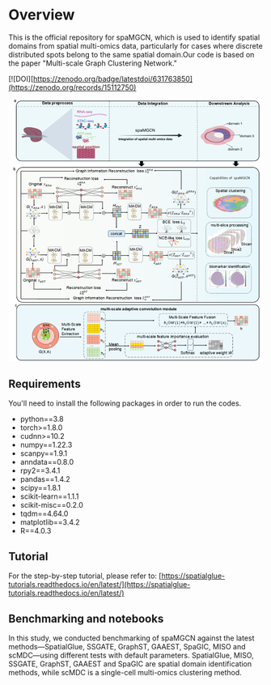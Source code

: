 # Overview
This is the official repository for spaMGCN, which is used to identify spatial domains from spatial multi-omics data, particularly for cases where discrete distributed spots belong to the same spatial domain.Our code is based on the paper "Multi-scale Graph Clustering Network."

[![DOI][https://zenodo.org/badge/latestdoi/631763850](https://zenodo.org/records/15112750)

![model_architecture](model.png)

## Requirements
You'll need to install the following packages in order to run the codes.
* python==3.8
* torch>=1.8.0
* cudnn>=10.2
* numpy==1.22.3
* scanpy==1.9.1
* anndata==0.8.0
* rpy2==3.4.1
* pandas==1.4.2
* scipy==1.8.1
* scikit-learn==1.1.1
* scikit-misc==0.2.0
* tqdm==4.64.0
* matplotlib==3.4.2
* R==4.0.3

## Tutorial
For the step-by-step tutorial, please refer to:
[https://spatialglue-tutorials.readthedocs.io/en/latest/](https://spatialglue-tutorials.readthedocs.io/en/latest/)


## Benchmarking and notebooks
In this study, we conducted benchmarking of spaMGCN against the latest methods—SpatialGlue, SSGATE, GraphST, GAAEST, SpaGIC, MISO and scMDC—using different tests with default parameters. SpatialGlue, MISO, SSGATE, GraphST, GAAEST and SpaGIC are spatial domain identification methods, while scMDC is a single-cell multi-omics clustering method. 

